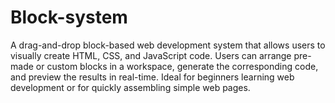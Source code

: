 # Block-system
A drag-and-drop block-based web development system that allows users to visually create HTML, CSS, and JavaScript code. Users can arrange pre-made or custom blocks in a workspace, generate the corresponding code, and preview the results in real-time. Ideal for beginners learning web development or for quickly assembling simple web pages.
